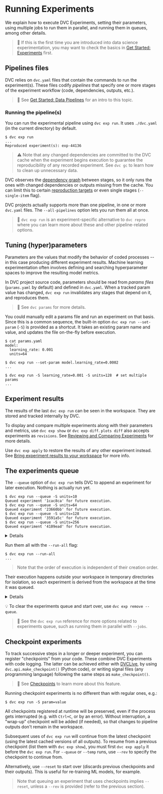 # Running Experiments

We explain how to execute DVC Experiments, setting their parameters, using
multiple jobs to run them in parallel, and running them in queues, among other
details.

> 📖 If this is the first time you are introduced into data science
> experimentation, you may want to check the basics in
> [Get Started: Experiments](/doc/start/experiments/) first.

## Pipelines files

DVC relies on `dvc.yaml` files that contain the commands to run the
experiment(s). These files codify _pipelines_ that specify one or more
<abbr>stages</abbr> of the experiment workflow (code, <abbr>dependencies</abbr>,
<abbr>outputs</abbr>, etc.).

> 📖 See [Get Started: Data Pipelines](/doc/start/data-pipelines) for an intro
> to this topic.

### Running the pipeline(s)

You can run the experimental pipeline using `dvc exp run`. It uses `./dvc.yaml`
(in the current directory) by default.

```dvc
$ dvc exp run
...
Reproduced experiment(s): exp-44136
```

> ⚠️ Note that any changed dependencies are committed to the <abbr>DVC
> cache</abbr> when the experiment begins execution to guarantee the
> reproducibility of any recorded experiment. See `dvc gc` to learn how to clean
> up unnecessary data.

DVC observes the [dependency graph] between stages, so it only runs the ones
with changed dependencies or outputs missing from the cache. You can limit this
to certain [reproduction targets] or even single stages (`--single-item` flag).

<abbr>DVC projects</abbr> actually supports more than one pipeline, in one or
more `dvc.yaml` files. The `--all-pipelines` option lets you run them all at
once.

> 📖 `dvc exp run` is an experiment-specific alternative to `dvc repro` where
> you can learn more about these and other pipeline-related options.

[reproduction targets]: /doc/command-reference/repro#options
[dependency graph]: /doc/command-reference/dag#directed-acyclic-graph

## Tuning (hyper)parameters

Parameters are the values that modify the behavior of coded processes -- in this
case producing different experiment results. Machine learning experimentation
often involves defining and searching hyperparameter spaces to improve the
resulting model metrics.

In DVC project source code, <abbr>parameters</abbr> should be read from _params
files_ (`params.yaml` by default) and defined in `dvc.yaml`. When a tracked
param value has changed, `dvc exp run` invalidates any stages that depend on it,
and reproduces them.

> 📖 See `dvc params` for more details.

You could manually edit a params file and run an experiment on that basis. Since
this is a common sequence, the built-in option `dvc exp run --set-param` (`-S`)
is provided as a shortcut. It takes an existing param name and value, and
updates the file on-the-fly before execution.

```dvc
$ cat params.yaml
model:
  learning_rate: 0.001
  units=64

$ dvc exp run --set-param model.learning_rate=0.0002
...

$ dvc exp run -S learning_rate=0.001 -S units=128  # set multiple params
...
```

## Experiment results

The results of the last `dvc exp run` can be seen in the <abbr>workspace</abbr>.
They are stored and tracked internally by DVC.

To display and compare multiple experiments along with their
<abbr>parameters</abbr> and <abbr>metrics</abbr>, use `dvc exp show` or
`dvc exp diff`. `plots diff` also accepts experiments as `revisions`. See
[Reviewing and Comparing Experiments][reviewing] for more details.

Use `dvc exp apply` to restore the results of any other experiment instead. See
[Bring experiment results to your workspace][apply] for more info.

[reviewing]: /doc/user-guide/experiment-management/comparing-experiments
[apply]:
  /doc/user-guide/experiment-management/persisting-experiments#bring-experiment-results-to-your-workspace

## The experiments queue

The `--queue` option of `dvc exp run` tells DVC to append an experiment for
later execution. Nothing is actually run yet.

```dvc
$ dvc exp run --queue -S units=10
Queued experiment '1cac8ca' for future execution.
$ dvc exp run --queue -S units=64
Queued experiment '23660bb' for future execution.
$ dvc exp run --queue -S units=128
Queued experiment '3591a5c' for future execution.
$ dvc exp run --queue -S units=256
Queued experiment '4109ead' for future execution.
```

<details>

### How are experiments queued?

Queued experiments are created similar to
[Git stash](https://www.git-scm.com/docs/git-stash). The last experiment queued
is found in `.git/refs/exps`, and earlier ones are in its [reflog].

[reflog]:
  https://git-scm.com/docs/gitglossary#Documentation/gitglossary.txt-aiddefreflogareflog

</details>

Run them all with the `--run-all` flag:

```dvc
$ dvc exp run --run-all
...
```

> Note that the order of execution is independent of their creation order.

Their execution happens outside your <abbr>workspace</abbr> in temporary
directories for isolation, so each experiment is derived from the workspace at
the time it was queued.

<details>

### How are experiments isolated?

DVC creates a copy of the experiment's original workspace in `.dvc/tmp/exps/`
and runs it there. All workspaces share the single project <abbr>cache</abbr>,
however.

💡 To isolate any experiment (without queuing it), you can use the `--temp`
flag. This allows you to continue working while a long experiment runs, e.g.:

```dvc
$ nohup dvc exp run --temp &
[1] 30473
nohup: ignoring input and appending output to 'nohup.out'
```

Note that Git-ignored files/dirs are excluded from queued/temp runs to avoid
committing unwanted files into Git (e.g. once successful experiments are
[persisted]). To include untracked files, stage them with `git add` first
(before `dvc exp run`) and `git reset` them afterwards.

[persisted]: /doc/user-guide/experiment-management/persisting-experiments

</details>

💡 To clear the experiments queue and start over, use `dvc exp remove --queue`.

> 📖 See the `dvc exp run` reference for more options related to experiments
> queue, such as running them in parallel with `--jobs`.

## Checkpoint experiments

To track successive steps in a longer or deeper <abbr>experiment</abbr>, you can
register "checkpoints" from your code. These combine DVC Experiments with code
logging. The latter can be achieved either with [DVCLive](/doc/dvclive), by
using `dvc.api.make_checkpoint()` (Python code), or writing signal files (any
programming language) following the same steps as `make_checkpoint()`.

> 📖 See [Checkpoints](/doc/user-guide/experiment-management/checkpoints) to
> learn more about this feature.

Running checkpoint experiments is no different than with regular ones, e.g.:

```dvc
$ dvc exp run -S param=value
```

All checkpoints registered at runtime will be preserved, even if the process
gets interrupted (e.g. with `Ctrl+C`, or by an error). Without interruption, a
"wrap-up" checkpoint will be added (if needed), so that changes to pipeline
outputs don't remain in the workspace.

Subsequent uses of `dvc exp run` will continue from the latest checkpoint (using
the latest cached versions of all outputs). To resume from a previous checkpoint
(list them with `dvc exp show`), you must first `dvc exp apply` it before the
`dvc exp run`. For `--queue` or `--temp` runs, use `--rev` to specify the
checkpoint to continue from.

Alternatively, use `--reset` to start over (discards previous checkpoints and
their outputs). This is useful for re-training ML models, for example.

> Note that queuing an experiment that uses checkpoints implies `--reset`,
> unless a `--rev` is provided (refer to the previous section).
